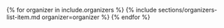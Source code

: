 
{% for organizer in include.organizers %}
  {% include sections/organizers-list-item.md organizer=organizer %}
{% endfor %}

